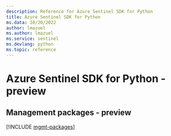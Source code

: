 ```yaml
---
description: Reference for Azure Sentinel SDK for Python
title: Azure Sentinel SDK for Python
ms.data: 10/20/2022
author: lmazuel
ms.author: lmazuel
ms.service: sentinel
ms.devlang: python
ms.topic: reference
---
```

# Azure Sentinel SDK for Python - preview

## Management packages - preview
[!INCLUDE [mgmt-packages](sentinel-mgmt-index.md)]